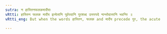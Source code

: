 ```yaml
---
sutra: न हास्तिनफलकमार्देयाः
vRtti: हास्तिन फलक मार्देय इत्येतानि पूर्वपदानि पुरशब्द उत्तरपदे नान्तोदात्तानि भवन्ति ॥
vRtti_eng: But when the words हास्तिन, फलक and मार्देय precede पुर, the acute does not fall on their final.

---
```

